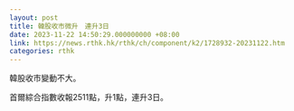 ```yaml
---
layout: post
title: 韓股收市微升　連升3日
date: 2023-11-22 14:50:29.000000000 +08:00
link: https://news.rthk.hk/rthk/ch/component/k2/1728932-20231122.htm
categories: rthk
---
```


韓股收市變動不大。

首爾綜合指數收報2511點，升1點，連升3日。
